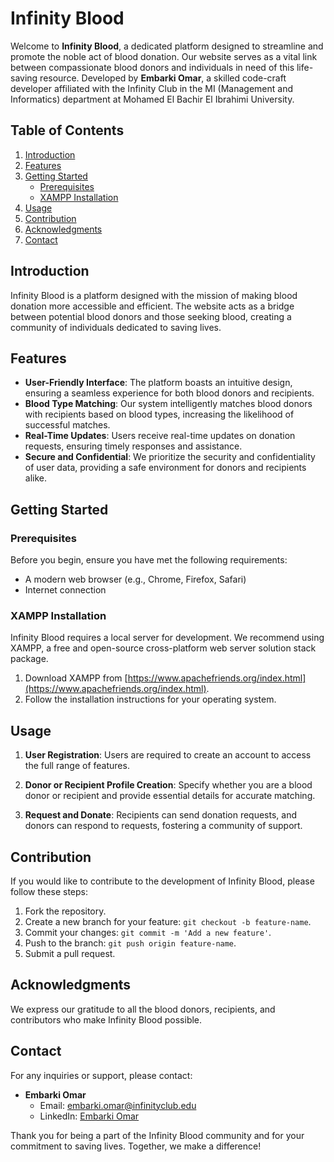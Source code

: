 # Infinity Blood

Welcome to **Infinity Blood**, a dedicated platform designed to streamline and promote the noble act of blood donation. Our website serves as a vital link between compassionate blood donors and individuals in need of this life-saving resource. Developed by **Embarki Omar**, a skilled code-craft developer affiliated with the Infinity Club in the MI (Management and Informatics) department at Mohamed El Bachir El Ibrahimi University.

## Table of Contents
1. [Introduction](#introduction)
2. [Features](#features)
3. [Getting Started](#getting-started)
    - [Prerequisites](#prerequisites)
    - [XAMPP Installation](#xampp-installation)
4. [Usage](#usage)
5. [Contribution](#contribution)
6. [Acknowledgments](#acknowledgments)
7. [Contact](#contact)

## Introduction

Infinity Blood is a platform designed with the mission of making blood donation more accessible and efficient. The website acts as a bridge between potential blood donors and those seeking blood, creating a community of individuals dedicated to saving lives.

## Features

- **User-Friendly Interface**: The platform boasts an intuitive design, ensuring a seamless experience for both blood donors and recipients.
- **Blood Type Matching**: Our system intelligently matches blood donors with recipients based on blood types, increasing the likelihood of successful matches.
- **Real-Time Updates**: Users receive real-time updates on donation requests, ensuring timely responses and assistance.
- **Secure and Confidential**: We prioritize the security and confidentiality of user data, providing a safe environment for donors and recipients alike.

## Getting Started

### Prerequisites

Before you begin, ensure you have met the following requirements:

- A modern web browser (e.g., Chrome, Firefox, Safari)
- Internet connection

### XAMPP Installation

Infinity Blood requires a local server for development. We recommend using XAMPP, a free and open-source cross-platform web server solution stack package.

1. Download XAMPP from [https://www.apachefriends.org/index.html](https://www.apachefriends.org/index.html).
2. Follow the installation instructions for your operating system.


## Usage

1. **User Registration**: Users are required to create an account to access the full range of features.
2. **Donor or Recipient Profile Creation**: Specify whether you are a blood donor or recipient and provide essential details for accurate matching.

3. **Request and Donate**: Recipients can send donation requests, and donors can respond to requests, fostering a community of support.

## Contribution

If you would like to contribute to the development of Infinity Blood, please follow these steps:

1. Fork the repository.
2. Create a new branch for your feature: `git checkout -b feature-name`.
3. Commit your changes: `git commit -m 'Add a new feature'`.
4. Push to the branch: `git push origin feature-name`.
5. Submit a pull request.

## Acknowledgments

We express our gratitude to all the blood donors, recipients, and contributors who make Infinity Blood possible.

## Contact

For any inquiries or support, please contact:

- **Embarki Omar**
  - Email: embarki.omar@infinityclub.edu
  - LinkedIn: [Embarki Omar](https://www.linkedin.com/in/omar-embarki-10651a22a/)
  
Thank you for being a part of the Infinity Blood community and for your commitment to saving lives. Together, we make a difference!


